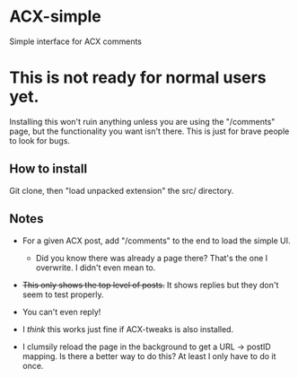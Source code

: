 # ACX-simple
Simple interface for ACX comments

# This is not ready for normal users yet.

Installing this won't ruin anything unless you are using the "/comments" page, but the functionality you want isn't there. This is just for brave people to look for bugs.

## How to install

Git clone, then "load unpacked extension" the src/ directory.

## Notes

* For a given ACX post, add "/comments" to the end to load the simple UI.
  * Did you know there was already a page there? That's the one I overwrite. I didn't even mean to.

* ~~This only shows the top level of posts.~~ It shows replies but they don't seem to test properly.

* You can't even reply! 

* I *think* this works just fine if ACX-tweaks is also installed.

* I clumsily reload the page in the background to get a URL -> postID mapping. Is there a better way to do this? At least I only have to do it once.





